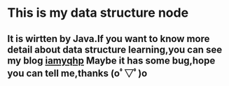 # This is my data structure node
## It is wirtten by Java.If you want to know more detail about data structure learning,you can see my blog [iamyqhp](http://iamyqhp.com/index.php/tag/%E6%95%B0%E6%8D%AE%E7%BB%93%E6%9E%84/) Maybe it has some bug,hope you can tell me,thanks (oﾟ▽ﾟ)o  